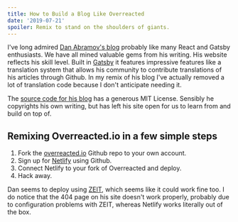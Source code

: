 ```yaml
---
title: How to Build a Blog Like Overreacted
date: '2019-07-21'
spoiler: Remix to stand on the shoulders of giants.
---
```


I've long admired [Dan Abramov's blog](https://overreacted.io) probably like many React and Gatsby enthusiasts. We have all mined valuable gems from his writing. His website reflects his skill level. Built in [Gatsby](https://gatsbyjs.org) it features impressive features like a translation system that allows his community to contribute translations of his articles through Github. In my remix of his blog I've actually removed a lot of translation code because I don't anticipate needing it.

The [source code for his blog](https://github.com/gaearon/overreacted.io) has a generous MIT License. Sensibly he copyrights his own writing, but has left his site open for us to learn from and build on top of.

## Remixing Overreacted.io in a few simple steps

1. Fork the [overreacted.io](https://github.com/gaearon/overreacted.io) Github repo to your own account.
2. Sign up for [Netlify](https://app.netlify.com/signup) using Github.
3. Connect Netlify to your fork of Overreacted and deploy.
4. Hack away.

Dan seems to deploy using [ZEIT](https://zeit.co/), which seems like it could work fine too. I do notice that the 404 page on his site doesn't work properly, probably due to configuration problems with ZEIT, whereas Netlify works literally out of the box.